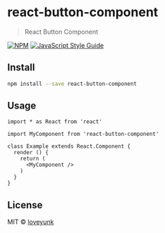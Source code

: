 # react-button-component

> React Button Component

[![NPM](https://img.shields.io/npm/v/react-button-component.svg)](https://www.npmjs.com/package/react-button-component) [![JavaScript Style Guide](https://img.shields.io/badge/code_style-standard-brightgreen.svg)](https://standardjs.com)

## Install

```bash
npm install --save react-button-component
```

## Usage

```tsx
import * as React from 'react'

import MyComponent from 'react-button-component'

class Example extends React.Component {
  render () {
    return (
      <MyComponent />
    )
  }
}
```

## License

MIT © [loveyunk](https://github.com/loveyunk)
